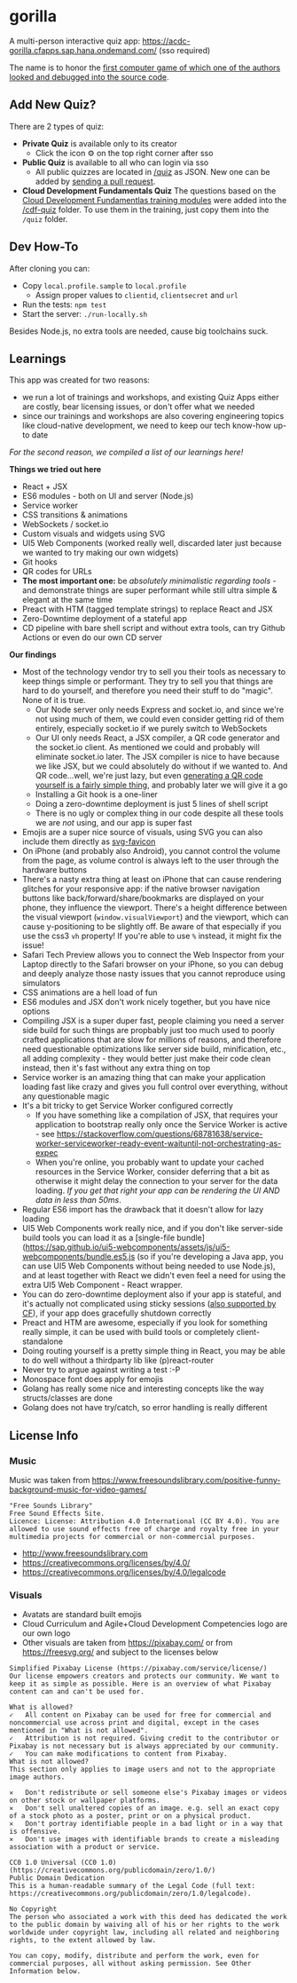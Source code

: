 # gorilla

A multi-person interactive quiz app: https://acdc-gorilla.cfapps.sap.hana.ondemand.com/ (sso required)

The name is to honor the [first computer game of which one of the authors looked and debugged into the source code](https://archive.org/details/GorillasQbasic).

## Add New Quiz?

There are 2 types of quiz:
- **Private Quiz** is available only to its creator
  - Click the icon ⚙️ on the top right corner after sso
- **Public Quiz** is available to all who can login via sso
  - All public quizzes are located in [/quiz](https://github.tools.sap/acdc/gorilla/tree/master/quiz) as JSON. New one can be added by [sending a pull request](https://github.tools.sap/acdc/gorilla/new/master/quiz). 
- **Cloud Development Fundamentals Quiz** The questions based on the [Cloud Development Fundamentlas training modules](https://pages.github.tools.sap/cloud-curriculum/materials/) were added into the [/cdf-quiz](https://github.tools.sap/acdc/gorilla/tree/master/cdf-quiz) folder. To use them in the training, just copy them into the `/quiz` folder.

## Dev How-To

After cloning you can:
- Copy `local.profile.sample` to `local.profile`
  - Assign proper values to `clientid`, `clientsecret` and `url`
- Run the tests: `npm test`
- Start the server: `./run-locally.sh`

Besides Node.js, no extra tools are needed, cause big toolchains suck.

## Learnings

This app was created for two reasons:
- we run a lot of trainings and workshops, and existing Quiz Apps either are costly, bear licensing issues, or don't offer what we needed
- since our trainings and workshops are also covering engineering topics like cloud-native development, we need to keep our tech know-how up-to date

_For the second reason, we compiled a list of our learnings here!_

**Things we tried out here**
- React + JSX
- ES6 modules - both on UI and server (Node.js)
- Service worker
- CSS transitions & animations
- WebSockets / socket.io
- Custom visuals and widgets using SVG
- UI5 Web Components (worked really well, discarded later just because we wanted to try making our own widgets)
- Git hooks
- QR codes for URLs
- **The most important one:** be _absolutely minimalistic regarding tools_ - and demonstrate things are super performant while still ultra simple & elegant at the same time
- Preact with HTM (tagged template strings) to replace React and JSX
- Zero-Downtime deployment of a stateful app
- CD pipeline with bare shell script and without extra tools, can try Github Actions or even do our own CD server

**Our findings**
- Most of the technology vendor try to sell you their tools as necessary to keep things simple or performant. They try to sell you that things are hard to do yourself, and therefore you need their stuff to do "magic". None of it is true.
  - Our Node server only needs Express and socket.io, and since we're not using much of them, we could even consider getting rid of them entirely, especially socket.io if we purely switch to WebSockets
  - Our UI only needs React, a JSX compiler, a QR code generator and the socket.io client. As mentioned we could and probably will eliminate socket.io later. The JSX compiler is nice to have because we like JSX, but we could absolutely do without if we wanted to. And QR code...well, we're just lazy, but even [generating a QR code yourself is a fairly simple thing](https://medium.com/@facucarbonel_97514/how-to-create-a-qr-generator-using-javascript-4b5ce1b6ec27), and probably later we will give it a go
  - Installing a Git hook is a one-liner
  - Doing a zero-downtime deployment is just 5 lines of shell script
  - There is no ugly or complex thing in our code despite all these tools we are _not_ using, and our app is super fast
- Emojis are a super nice source of visuals, using SVG you can also include them directly as [svg-favicon](public/favicon.svg)
- On iPhone (and probably also Android), you cannot control the volume from the page, as volume control is always left to the user through the hardware buttons
- There's a nasty extra thing at least on iPhone that can cause rendering glitches for your responsive app: if the native browser navigation buttons like back/forward/share/bookmarks are displayed on your phone, they influence the viewport. There's a height difference between the visual viewport (`window.visualViewport`) and the viewport, which can cause y-positioning to be slightly off. Be aware of that especially if you use the css3 `vh` property! If you're able to use `%` instead, it might fix the issue!
- Safari Tech Preview allows you to connect the Web Inspector from your Laptop directly to the Safari browser on your iPhone, so you can debug and deeply analyze those nasty issues that you cannot reproduce using simulators
- CSS animations are a hell load of fun
- ES6 modules and JSX don't work nicely together, but you have nice options
- Compiling JSX is a super duper fast, people claiming you need a server side build for such things are propbably just too much used to poorly crafted applications that are slow for millions of reasons, and therefore need questionable optimizations like server side build, minification, etc., all adding complexity - they would better just make their code clean instead, then it's fast without any extra thing on top
- Service worker is an amazing thing that can make your application loading fast like crazy and gives you full control over everything, without any questionable magic
- It's a bit tricky to get Service Worker configured correctly
  - If you have something like a compilation of JSX, that requires your application to bootstrap really only once the Service Worker is active - see https://stackoverflow.com/questions/68781638/service-worker-serviceworker-ready-event-waituntil-not-orchestrating-as-expec
  - When you're online, you probably want to update your cached resources in the Service Worker, consider deferring that a bit as otherwise it might delay the connection to your server for the data loading. _If you get that right your app can be rendering the UI AND data in less than 50ms_.
- Regular ES6 import has the drawback that it doesn't allow for lazy loading
- UI5 Web Components work really nice, and if you don't like server-side build tools you can load it as a [single-file bundle](https://sap.github.io/ui5-webcomponents/assets/js/ui5-webcomponents/bundle.es5.js (so if you're developing a Java app, you can use UI5 Web Components without being needed to use Node.js), and at least together with React we didn't even feel a need for using the extra UI5 Web Component - React wrapper.
- You can do zero-downtime deployment also if your app is stateful, and it's actually not complicated using sticky sessions ([also supported by CF](https://docs.cloudfoundry.org/concepts/http-routing.html#sessions)), if your app does gracefully shutdown correctly
- Preact and HTM are awesome, especially if you look for something really simple, it can be used with build tools or completely client-standalone
- Doing routing yourself is a pretty simple thing in React, you may be able to do well without a thirdparty lib like (p)react-router
- Never try to argue against writing a test :-P
- Monospace font does apply for emojis
- Golang has really some nice and interesting concepts like the way structs/classes are done
- Golang does not have try/catch, so error handling is really different

## License Info

### Music

Music was taken from https://www.freesoundslibrary.com/positive-funny-background-music-for-video-games/

```
"Free Sounds Library"
Free Sound Effects Site.
Licence: License: Attribution 4.0 International (CC BY 4.0). You are allowed to use sound effects free of charge and royalty free in your multimedia projects for commercial or non-commercial purposes.
```

- http://www.freesoundslibrary.com
- https://creativecommons.org/licenses/by/4.0/
- https://creativecommons.org/licenses/by/4.0/legalcode

### Visuals

- Avatats are standard built emojis
- Cloud Curriculum and Agile+Cloud Development Competencies logo are our own logo
- Other visuals are taken from https://pixabay.com/ or from https://freesvg.org/ and subject to the licenses below

```
Simplified Pixabay License (https://pixabay.com/service/license/)
Our license empowers creators and protects our community. We want to keep it as simple as possible. Here is an overview of what Pixabay content can and can't be used for.

What is allowed?
✓	All content on Pixabay can be used for free for commercial and noncommercial use across print and digital, except in the cases mentioned in "What is not allowed".
✓	Attribution is not required. Giving credit to the contributor or Pixabay is not necessary but is always appreciated by our community.
✓	You can make modifications to content from Pixabay.
What is not allowed?
This section only applies to image users and not to the appropriate image authors.

✕	Don't redistribute or sell someone else's Pixabay images or videos on other stock or wallpaper platforms.
✕	Don't sell unaltered copies of an image. e.g. sell an exact copy of a stock photo as a poster, print or on a physical product.
✕	Don't portray identifiable people in a bad light or in a way that is offensive.
✕	Don't use images with identifiable brands to create a misleading association with a product or service.
```

```
CC0 1.0 Universal (CC0 1.0) (https://creativecommons.org/publicdomain/zero/1.0/)
Public Domain Dedication
This is a human-readable summary of the Legal Code (full text: https://creativecommons.org/publicdomain/zero/1.0/legalcode).

No Copyright
The person who associated a work with this deed has dedicated the work to the public domain by waiving all of his or her rights to the work worldwide under copyright law, including all related and neighboring rights, to the extent allowed by law.

You can copy, modify, distribute and perform the work, even for commercial purposes, all without asking permission. See Other Information below.
```
